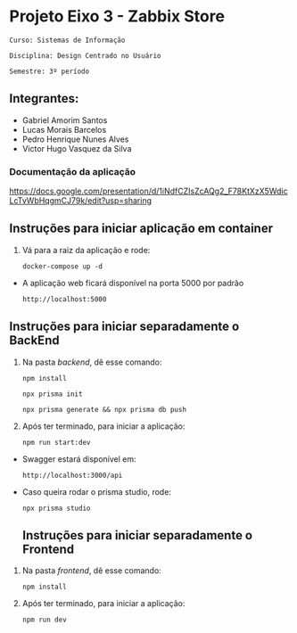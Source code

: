 
   # Projeto Eixo 3 - Zabbix Store
   `Curso: Sistemas de Informação`
   
   `Disciplina: Design Centrado no Usuário`

   `Semestre: 3º período`


   ## Integrantes:
   - Gabriel Amorim Santos
   - Lucas Morais Barcelos
   - Pedro Henrique Nunes Alves
   - Victor Hugo Vasquez da Silva

###  Documentação da aplicação
https://docs.google.com/presentation/d/1iNdfCZIsZcAQg2_F78KtXzX5WdicLcTvWbHqgmCJ79k/edit?usp=sharing



   ## Instruções para iniciar aplicação em container

1. Vá para a raiz da aplicação e rode:
   ~~~
   docker-compose up -d
   ~~~

- A aplicação web ficará disponível na porta 5000 por padrão 
   ~~~
   http://localhost:5000
   ~~~

## Instruções para iniciar separadamente o BackEnd

1. Na pasta <i>backend</i>, dê esse comando:
   ~~~
   npm install
   ~~~
   ~~~
   npx prisma init
   ~~~
   ~~~
   npx prisma generate && npx prisma db push
   ~~~
2. Após ter terminado, para iniciar a aplicação:
   ~~~
   npm run start:dev
   ~~~

- Swagger estará disponível em:
   ~~~
   http://localhost:3000/api
   ~~~
   
- Caso queira rodar o prisma studio, rode:
   ~~~
   npx prisma studio
   ~~~


   ## Instruções para iniciar separadamente o Frontend

1. Na pasta <i>frontend</i>, dê esse comando:
   ~~~
   npm install
   ~~~
2. Após ter terminado, para iniciar a aplicação:
   ~~~
   npm run dev
   ~~~

